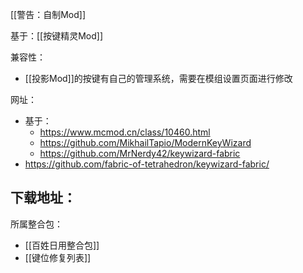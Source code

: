 [[警告：自制Mod]]

基于：[[按键精灵Mod]]

兼容性：
- [[投影Mod]]的按键有自己的管理系统，需要在模组设置页面进行修改

网址：
- 基于：
  - https://www.mcmod.cn/class/10460.html
  - https://github.com/MikhailTapio/ModernKeyWizard
  - https://github.com/MrNerdy42/keywizard-fabric
- https://github.com/fabric-of-tetrahedron/keywizard-fabric/

下载地址：
- 

所属整合包：
- [[百姓日用整合包]]
- [[键位修复列表]]